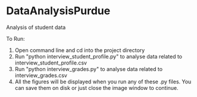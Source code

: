 # DataAnalysisPurdue
Analysis of student data

To Run:
1. Open command line and cd into the project directory
2. Run "python interview_student_profile.py" to analyse data related to interview_student_profile.csv
3. Run "python interview_grades.py" to analyse data related to interview_grades.csv
4. All the figures will be displayed when you run any of these .py files. You can save them on disk or just close the image window to continue.
